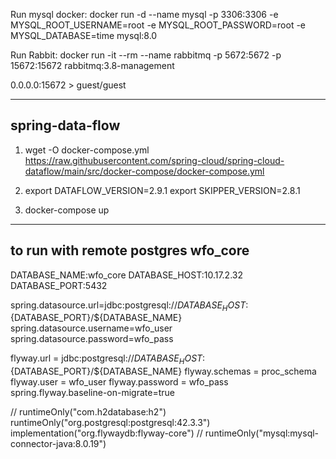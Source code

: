 Run mysql docker:
docker run -d --name mysql -p 3306:3306 -e MYSQL_ROOT_USERNAME=root -e MYSQL_ROOT_PASSWORD=root -e MYSQL_DATABASE=time mysql:8.0



Run Rabbit: docker run -it --rm --name rabbitmq -p 5672:5672 -p 15672:15672 rabbitmq:3.8-management

0.0.0.0:15672 > guest/guest




-------------
spring-data-flow
-------------
1. wget -O docker-compose.yml https://raw.githubusercontent.com/spring-cloud/spring-cloud-dataflow/main/src/docker-compose/docker-compose.yml

2. export DATAFLOW_VERSION=2.9.1
   export SKIPPER_VERSION=2.8.1
3. docker-compose up


--------------------
to run with remote postgres wfo_core
--------------------
DATABASE_NAME:wfo_core
DATABASE_HOST:10.17.2.32
DATABASE_PORT:5432

spring.datasource.url=jdbc:postgresql://${DATABASE_HOST}:${DATABASE_PORT}/${DATABASE_NAME}
spring.datasource.username=wfo_user
spring.datasource.password=wfo_pass

flyway.url = jdbc:postgresql://${DATABASE_HOST}:${DATABASE_PORT}/${DATABASE_NAME}
flyway.schemas = proc_schema
flyway.user = wfo_user
flyway.password = wfo_pass
spring.flyway.baseline-on-migrate=true

//	runtimeOnly("com.h2database:h2")
runtimeOnly("org.postgresql:postgresql:42.3.3")
implementation("org.flywaydb:flyway-core")
//	runtimeOnly("mysql:mysql-connector-java:8.0.19")
